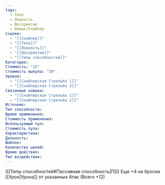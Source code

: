 ```yaml
---
tags:
  - Тело
  - Ловкость
  - Восприятие
  - Навык/Снайпер
Ссылки:
  - "[[Снайпер]]"
  - "[[Тело]]"
  - "[[Ловкость]]"
  - "[[Восприятие]]"
  - "[[Типы способностей]]"
Категория: 
Стоимость: "15"
Стоимость выкупа: "30"
Уровни:
  - "[[Снайперская Стрельба 1]]"
  - "[[Снайперская Стрельба 2]]"
Связанные навыки:
  - "[[Снайперская Стрельба 1]]"
  - "[[Снайперская Стрельба 2]]"
Источник:
Тип способности:
Время применения:
Стоимость применения:
Используемый пул:
Стоимость пула:
Характеристики:
Дальность:
Шаблон:
Количество целей:
Время действия:
Тип воздействия:
---
```

([[Типы способностей#Пассивная способность|П]]) Еще +4 на броски [[Урон|Урона]] от указанных Атак (Всего +12)